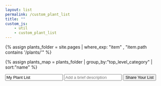 ```yaml
---
layout: list                                                            
permalink: /custom_plant_list
title: ""
custom_js:
    - util 
    - custom_plant_list
---
```

{% assign plants_folder = site.pages | where_exp: "item" , "item.path contains '/plants/'" %}

{% assign plants_map = plants_folder | group_by:"top_level_category" | sort:"name" %}

<input id="list_title" type="text" maxlength="100" placeholder="My Plant List" value="My Plant List" />
<input type="text" placeholder="Add a brief description" maxlength="140" />

<input class="shareList" id="share_list_button" type="submit" value="Share Your List" />
<div style="clear:both"></div>

<!-- plant list html will be rendered in javascript -->
<div id="custom_plant_list">
</div>

<div id="dialog" style="display:none">
    <input type="text" value="" id="listUrl"> 
</div>

<!-- This script needs to happen in this md file (not a separate js file) because it builds 
     the javascipt data using liquid. It cannot use jQuery since jQuery loads at the end of the file -->
<script type="text/javascript">
    // gather plant_data in json
   var plant_data = [];
   {% for plant in plants_folder %}

        // gather plant height info
        var plant_min_height = 0;
        var plant_max_height = 0;
        {% for attr in plant.plant_size %}
            // Plants with only one height will have same min and max height
            plant_min_height = '{{attr.height | first }}';
            plant_max_height = '{{attr.height | last }}';
        {% endfor %}
        
        // add plant data object
        plant_data.push({ "common_name" : "{{plant.common_name}}",
                          "scientific_name" : "{{plant.scientific_name}}",
                          "id" : "{{plant.id}}",
                          "icon" : "{{plant.icon | prepend:site.baseurl}}",
                          "categories" : "{{plant.categories | join: ','}}",
                          "sun_requirements" : "{{plant.sun_requirements | join: ','}}",
                          "height" : [plant_min_height, plant_max_height]
                           
                         });
    {% endfor %}
    console.log("list of all plants", plant_data);
</script>

<!-- move this to top of html page -->
<link rel="stylesheet" href="https://ajax.googleapis.com/ajax/libs/jqueryui/1.12.1/themes/smoothness/jquery-ui.css">



